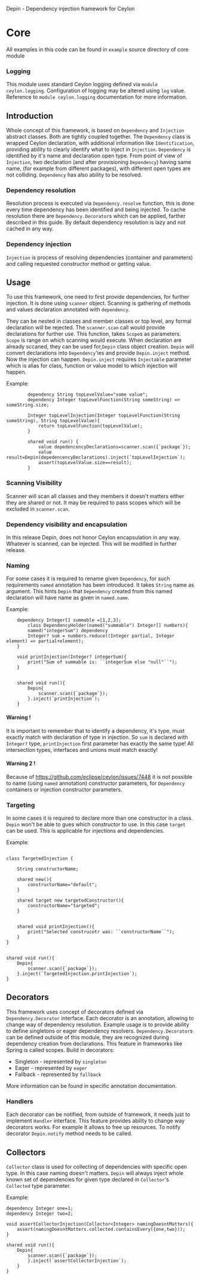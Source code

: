   

Depin - Dependency injection framework for Ceylon

# Core 
All examples in this code can be found in `example` source directory of core module

### Logging
This module uses standard Ceylon logging defined via `module ceylon.logging`. Configuration of logging may be altered using `log` value. 
Reference to `module ceylon.logging` documentation for more information. 

 
## Introduction 
Whole concept of this framework, is based on `Dependency` and `Injection` abstract classes. 
Both are tightly coupled together. 
The `Dependency` class is wrapped Ceylon declaration, with additional information like `Identification`,
providing ability to clearly identify what to inject in `Injection`.
`Dependency` is identified by it's name and declaration open type. 
From point of view of `Injection`, two declaration (and after provisioning `Dependency`) having same name,
(for example from different packages), with different open types are not colliding. 
`Dependency` has also ability to be resolved.


### Dependency resolution

Resolution process is executed via `Dependency.resolve` function, this is done every time dependency has been identified and being injected.
To cache resolution there are `Dependency.Decorator`s which can be applied, farther described in this guide. 
By default dependency resolution is lazy and  not cached in any way.
 
### Dependency injection

`Injection` is process of resolving dependencies (container and parameters) and calling requested constructor method or getting value.
 
## Usage

To use this framework, one need to first provide dependencies, for further injection. 
It is done using `scanner` object. Scanning is gathering of methods  and values declaration annotated with `dependency`.

They can be nested in classes and member classes or top level, any formal declaration will be rejected. 
The `scanner.scan` call would provide declarations for further use. This function, takes `Scope`s as parameters.
`Scope` is range on which scanning would execute. When declaration are already sccaned, they can be used for,`Depin` class object creation. 
`Depin` will convert declarations into `Dependency`'ies  and provide `Depin.inject` method.
Now the injection can happen. `Depin.inject` requires `Injectable` parameter which is alias for class, function or value model to which injection will happen. 

Example:
```ceylon
		dependency String topLevelValue="some value";
		dependency Integer topLevelFunction(String someString) => someString.size;

		Integer topLevelInjection(Integer topLevelFunction(String someString), String topLevelValue){
			return topLevelFunction(topLevelValue);
		}

		shared void run() {
			value depedencencyDeclarations=scanner.scan({`package`});
			value result=Depin(depedencencyDeclarations).inject(`topLevelInjection`);
			assert(topLevelValue.size==result);
		}
```
  

### Scanning Visibility

Scanner will scan all classes and they members it doesn't matters either they are shared or not. It may be required to pass scopes which will be excluded in `scanner.scan`. 

### Dependency visibility and encapsulation
In this release Depin, does not honor Ceylon encapsulation in any way. Whatever is scanned, can be injected. This will be modified in further release. 
		
### Naming
For some cases it is required to rename given `Dependency`, for such requirements `named` annotation has been introduced. It takes `String` name as argument. 
This hints `Depin` that `Dependency` created from this named declaration will have name as given in `named.name`.
	
Example:
```ceylon	
	dependency Integer[] summable =[1,2,3];
		class DependencyHolder(named("summable") Integer[] numbers){
		named("integerSum") dependency 
		Integer? sum = numbers.reduce((Integer partial, Integer element) => partial+element);
	}

  	void printInjection(Integer? integerSum){
		print("Sum of summable is: ``integerSum else "null"``");
  	}


 	shared void run(){
		Depin{
			scanner.scan({`package`});
		}.inject(`printInjection`);
	}
```
#### Warning ! 
It is important to remember that to identify a dependency, it's type, must exactly match with declaration of type in injection. 
So `sum` is declared with `Integer?` type, `printInjection` first parameter has exactly the same type! All intersection types, interfaces and unions must match exactly!
		
#### Warning 2 ! 
Because of https://github.com/eclipse/ceylon/issues/7448 it is not possible to name (using `named` annotation) constructor parameters,
for `Dependency` containers or injection constructor parameters.

 		
		

### Targeting
In some cases it is required to declare more than one constructor in a class. `Depin` won't be able to gues which constructor to use. 
In this case `target` can be used. This is applicable for injections and dependencies. 

Example:
```ceylon

class TargetedInjection {

	String constructorName;

	shared new(){
		constructorName="default";
	}

	shared target new targetedConstructor(){
		constructorName="targeted";
	}


	shared void printInjection(){
		print("Selected construcotr was: ``constructorName``");
	}
}


shared void run(){
	Depin{
		scanner.scan({`package`});
	}.inject(`TargetedInjection.printInjection`);
} 

```
## Decorators 
This framework uses concept of decorators defined via `Dependency.Decorator` interface. Each decorator is an annotation, 
allowing to change way of dependency resolution. Example usage is to provide ability to define singletons or eager dependency resolvers.
`Dependency.Decorator`s can be defined outside of this module, they are recognized during dependency creation from declarations.
This feature in frameworks like Spring is called scopes. 
Build in decorators: 
  -  Singleton - represented by `singleton`
  -  Eager  - represented by `eager`
  -  Fallback - represented by `fallback`

More information can be found in specific annotation documentation.
	
### Handlers 
Each decorator can be notified, from outside of framework, it needs just to implement `Handler` interface.
This feature provides ability to change way decorators works.
For example It allows to free up resources. To notify decorator `Depin.notify` method needs to be called. 
	 
## Collectors 
`Collector` class is used for collecting of dependencies with specific open type.
In this case naming doesn't matters. 
`Depin` will always inject whole known set of dependencies for given type declared in `Collector`'s `Collected` type parameter.
	 
Example:
```ceylon
dependency Integer one=1;
dependency Integer two=2;
			
void assertCollectorInjection(Collector<Integer> namingDoesntMatters){
	assert(namingDoesntMatters.collected.containsEvery({one,two}));
}
		
shared void run(){
	Depin{
		scanner.scan({`package`});
		}.inject(`assertCollectorInjection`);
	}
} 
```